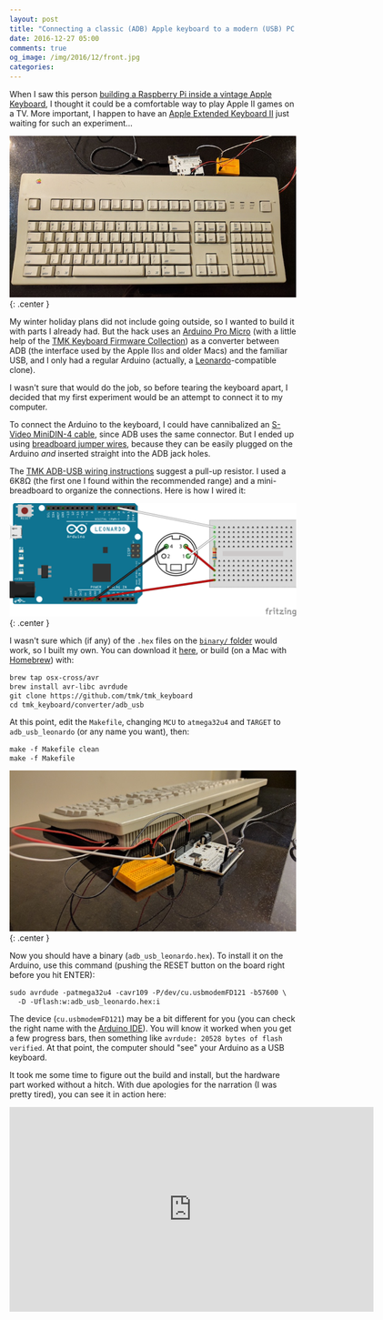 ```yaml
---
layout: post
title: "Connecting a classic (ADB) Apple keyboard to a modern (USB) PC using a regular Arduino"
date: 2016-12-27 05:00
comments: true
og_image: /img/2016/12/front.jpg
categories:
---
```


When I saw this person [building a Raspberry Pi inside a vintage Apple Keyboard][1], I thought it could be a comfortable way to play Apple II games on a TV. More important, I happen to have an [Apple Extended Keyboard II][8] just waiting for such an experiment...

![Keyboard + Arduino ](/img/2016/12/front.jpg){: .center }

My winter holiday plans did not include going outside, so I wanted to build it with parts I already had. But the hack uses an [Arduino Pro Micro][9] (with a little help of the [TMK Keyboard Firmware Collection][2]) as a converter between ADB (the interface used by the Apple II<small style="font-size: 75%">GS</small> and older Macs) and the familiar USB, and I only had a regular Arduino (actually, a [Leonardo][10]-compatible clone).

I wasn't sure that would do the job, so before tearing the keyboard apart, I decided that my first experiment would be an attempt to connect it to my computer.

<!-- more -->

To connect the Arduino to the keyboard, I could have cannibalized an [S-Video MiniDIN-4 cable][4], since ADB uses the same connector. But I ended up using [breadboard jumper wires][3], because they can be easily plugged on the Arduino *and* inserted straight into the ADB jack holes.

The [TMK ADB-USB wiring instructions](https://github.com/tmk/tmk_keyboard/tree/master/converter/adb_usb#wiring) suggest a pull-up resistor. I used a 6K8Ω (the first one I found within the recommended range) and a mini-breadboard to organize the connections. Here is how I wired it:

![Arduino-ADB connection with pull-up resistor ](/img/2016/12/adb_bb.png){: .center }

I wasn't sure which (if any) of the `.hex` files on the [`binary/` folder][5] would work, so I built my own. You can download it [here][7], or build (on a Mac with [Homebrew][6]) with:

```
brew tap osx-cross/avr
brew install avr-libc avrdude
git clone https://github.com/tmk/tmk_keyboard
cd tmk_keyboard/converter/adb_usb
```

At this point, edit the `Makefile`, changing `MCU` to `atmega32u4` and `TARGET` to `adb_usb_leonardo` (or any name you want), then:

```
make -f Makefile clean
make -f Makefile
```

![Keyboard + Arduino from behind  ](/img/2016/12/behind.jpg){: .center }

Now you should have a binary (`adb_usb_leonardo.hex`). To install it on the Arduino, use this command (pushing the RESET button on the board right before you hit ENTER):

```
sudo avrdude -patmega32u4 -cavr109 -P/dev/cu.usbmodemFD121 -b57600 \
  -D -Uflash:w:adb_usb_leonardo.hex:i
```

The device (`cu.usbmodemFD121`) may be a bit different for you (you can check the right name with the [Arduino IDE][11]). You will know it worked when you get a few progress bars, then something like `avrdude: 20528 bytes of flash verified`. At that point, the computer should "see" your Arduino as a USB keyboard.

It took me some time to figure out the build and install, but the hardware part worked without a hitch. With due apologies for the narration (I was pretty tired), you can see it in action here:

<p style="text-align: center;">
  <iframe width="640" height="360" src="https://www.youtube.com/embed/qT-lE_H3v2w?rel=0" frameborder="0" allowfullscreen></iframe>
</p>









[1]: http://straypoetry.com/project/raspberry-pi-inside-a-vintage-mechanical-apple-extended-keyboard/
[2]: https://github.com/tmk/tmk_keyboard/blob/master/converter/adb_usb/README.md
[3]: http://www.dx.com/p/breadboard-jumper-wires-for-electronic-diy-65-cable-pack-118826
[4]: https://www.adafruit.com/products/1380
[5]: https://github.com/tmk/tmk_keyboard/tree/master/converter/adb_usb/binary
[6]: http://brew.sh/
[7]: /download/adb_usb_leonardo.hex
[8]: http://lowendmac.com/2006/apples-extended-keyboard-ii-sequel-to-a-legend/
[9]: https://www.sparkfun.com/products/12640
[10]: https://www.arduino.cc/en/Main/ArduinoBoardLeonardo
[11]: https://www.arduino.cc/en/Main/Software
